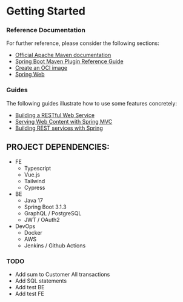 # Getting Started

### Reference Documentation

For further reference, please consider the following sections:

* [Official Apache Maven documentation](https://maven.apache.org/guides/index.html)
* [Spring Boot Maven Plugin Reference Guide](https://docs.spring.io/spring-boot/docs/3.1.3/maven-plugin/reference/html/)
* [Create an OCI image](https://docs.spring.io/spring-boot/docs/3.1.3/maven-plugin/reference/html/#build-image)
* [Spring Web](https://docs.spring.io/spring-boot/docs/3.1.3/reference/htmlsingle/index.html#web)

### Guides

The following guides illustrate how to use some features concretely:

* [Building a RESTful Web Service](https://spring.io/guides/gs/rest-service/)
* [Serving Web Content with Spring MVC](https://spring.io/guides/gs/serving-web-content/)
* [Building REST services with Spring](https://spring.io/guides/tutorials/rest/)


## PROJECT DEPENDENCIES:
- FE
  - Typescript
  - Vue.js
  - Tailwind
  - Cypress
- BE
  - Java 17
  - Spring Boot 3.1.3
  - GraphQL / PostgreSQL
  - JWT / OAuth2
- DevOps
  - Docker
  - AWS
  - Jenkins / Github Actions


### TODO
- Add sum to Customer All transactions
- Add SQL statements
- Add test BE
- Add test FE